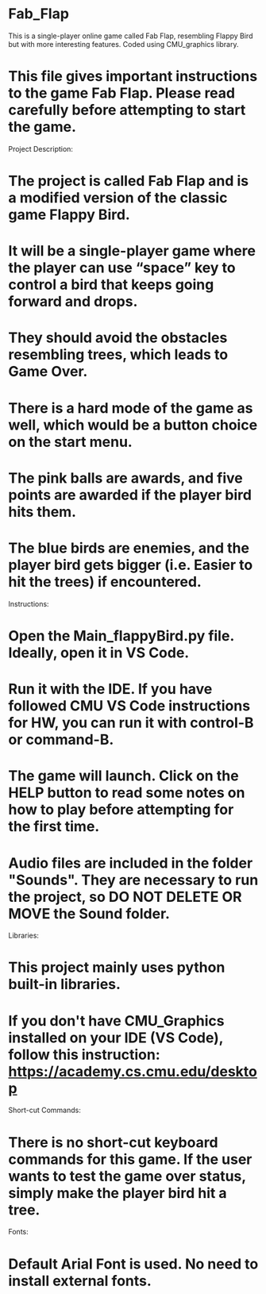 # Fab_Flap
This is a single-player online game called Fab Flap, resembling Flappy Bird but with more interesting features. Coded using CMU_graphics library. 

# This file gives important instructions to the game Fab Flap. Please read carefully before attempting to start the game.

Project Description:

# The project is called Fab Flap and is a modified version of the classic game Flappy Bird. 
# It will be a single-player game where the player can use “space” key to control a bird that keeps going forward and drops.
# They should avoid the obstacles resembling trees, which leads to Game Over.
# There is a hard mode of the game as well, which would be a button choice on the start menu.
# The pink balls are awards, and five points are awarded if the player bird hits them.
# The blue birds are enemies, and the player bird gets bigger (i.e. Easier to hit the trees) if encountered. 

Instructions:

# Open the Main_flappyBird.py file. Ideally, open it in VS Code. 
# Run it with the IDE. If you have followed CMU VS Code instructions for HW, you can run it with control-B or command-B. 
# The game will launch. Click on the HELP button to read some notes on how to play before attempting for the first time. 
# Audio files are included in the folder "Sounds". They are necessary to run the project, so DO NOT DELETE OR MOVE the Sound folder.

Libraries:

# This project mainly uses python built-in libraries.
# If you don't have CMU_Graphics installed on your IDE (VS Code), follow this instruction: https://academy.cs.cmu.edu/desktop

Short-cut Commands:

# There is no short-cut keyboard commands for this game. If the user wants to test the game over status, simply make the player bird hit a tree.

Fonts:

# Default Arial Font is used. No need to install external fonts.
